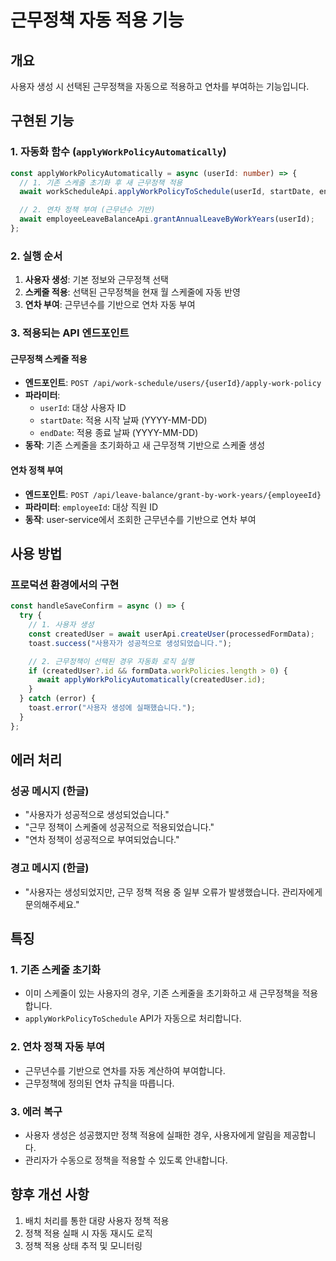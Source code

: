 # 근무정책 자동 적용 기능

## 개요

사용자 생성 시 선택된 근무정책을 자동으로 적용하고 연차를 부여하는 기능입니다.

## 구현된 기능

### 1. 자동화 함수 (`applyWorkPolicyAutomatically`)

```typescript
const applyWorkPolicyAutomatically = async (userId: number) => {
  // 1. 기존 스케줄 초기화 후 새 근무정책 적용
  await workScheduleApi.applyWorkPolicyToSchedule(userId, startDate, endDate);

  // 2. 연차 정책 부여 (근무년수 기반)
  await employeeLeaveBalanceApi.grantAnnualLeaveByWorkYears(userId);
};
```

### 2. 실행 순서

1. **사용자 생성**: 기본 정보와 근무정책 선택
2. **스케줄 적용**: 선택된 근무정책을 현재 월 스케줄에 자동 반영
3. **연차 부여**: 근무년수를 기반으로 연차 자동 부여

### 3. 적용되는 API 엔드포인트

#### 근무정책 스케줄 적용

- **엔드포인트**: `POST /api/work-schedule/users/{userId}/apply-work-policy`
- **파라미터**:
  - `userId`: 대상 사용자 ID
  - `startDate`: 적용 시작 날짜 (YYYY-MM-DD)
  - `endDate`: 적용 종료 날짜 (YYYY-MM-DD)
- **동작**: 기존 스케줄을 초기화하고 새 근무정책 기반으로 스케줄 생성

#### 연차 정책 부여

- **엔드포인트**: `POST /api/leave-balance/grant-by-work-years/{employeeId}`
- **파라미터**: `employeeId`: 대상 직원 ID
- **동작**: user-service에서 조회한 근무년수를 기반으로 연차 부여

## 사용 방법

### 프로덕션 환경에서의 구현

```typescript
const handleSaveConfirm = async () => {
  try {
    // 1. 사용자 생성
    const createdUser = await userApi.createUser(processedFormData);
    toast.success("사용자가 성공적으로 생성되었습니다.");

    // 2. 근무정책이 선택된 경우 자동화 로직 실행
    if (createdUser?.id && formData.workPolicies.length > 0) {
      await applyWorkPolicyAutomatically(createdUser.id);
    }
  } catch (error) {
    toast.error("사용자 생성에 실패했습니다.");
  }
};
```

## 에러 처리

### 성공 메시지 (한글)

- "사용자가 성공적으로 생성되었습니다."
- "근무 정책이 스케줄에 성공적으로 적용되었습니다."
- "연차 정책이 성공적으로 부여되었습니다."

### 경고 메시지 (한글)

- "사용자는 생성되었지만, 근무 정책 적용 중 일부 오류가 발생했습니다. 관리자에게 문의해주세요."

## 특징

### 1. 기존 스케줄 초기화

- 이미 스케줄이 있는 사용자의 경우, 기존 스케줄을 초기화하고 새 근무정책을 적용합니다.
- `applyWorkPolicyToSchedule` API가 자동으로 처리합니다.

### 2. 연차 정책 자동 부여

- 근무년수를 기반으로 연차를 자동 계산하여 부여합니다.
- 근무정책에 정의된 연차 규칙을 따릅니다.

### 3. 에러 복구

- 사용자 생성은 성공했지만 정책 적용에 실패한 경우, 사용자에게 알림을 제공합니다.
- 관리자가 수동으로 정책을 적용할 수 있도록 안내합니다.

## 향후 개선 사항

1. 배치 처리를 통한 대량 사용자 정책 적용
2. 정책 적용 실패 시 자동 재시도 로직
3. 정책 적용 상태 추적 및 모니터링
